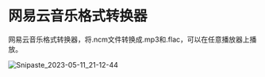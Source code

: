 # 网易云音乐格式转换器

网易云音乐格式转换器，将.ncm文件转换成.mp3和.flac，可以在任意播放器上播放。

![Snipaste_2023-05-11_21-12-44](https://github.com/BlackBoxRecorder/CloudMusicConverter/assets/19964329/0b5c9e7a-692f-4abd-9a48-17d41ac3d128)
